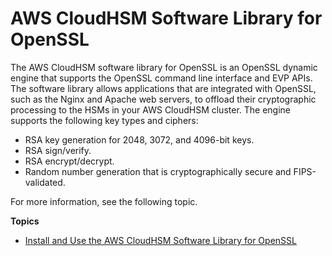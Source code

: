 # AWS CloudHSM Software Library for OpenSSL<a name="openssl-library"></a>

The AWS CloudHSM software library for OpenSSL is an OpenSSL dynamic engine that supports the OpenSSL command line interface and EVP APIs\. The software library allows applications that are integrated with OpenSSL, such as the Nginx and Apache web servers, to offload their cryptographic processing to the HSMs in your AWS CloudHSM cluster\. The engine supports the following key types and ciphers:
+ RSA key generation for 2048, 3072, and 4096\-bit keys\.
+ RSA sign/verify\.
+ RSA encrypt/decrypt\.
+ Random number generation that is cryptographically secure and FIPS\-validated\.

For more information, see the following topic\.

**Topics**
+ [Install and Use the AWS CloudHSM Software Library for OpenSSL](openssl-library-install.md)